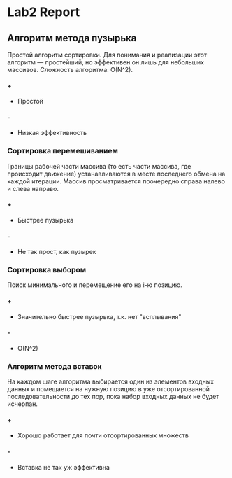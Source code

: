 # Lab2 Report

## Алгоритм метода пузырька

Простой алгоритм сортировки. Для понимания и реализации этот алгоритм — простейший, но эффективен он лишь для небольших массивов. Сложность алгоритма: O(N^2).  

#### +

- Простой

#### -

- Низкая эффективность

### Сортировка перемешиванием

Границы рабочей части массива (то есть части массива, где происходит движение) устанавливаются в месте последнего обмена на каждой итерации. Массив просматривается поочередно справа налево и слева направо.

#### +

- Быстрее пузырька

#### -

- Не так прост, как пузырек

### Сортировка выбором

Поиск минимального и перемещение его на i-ю позицию.

#### +

- Значительно быстрее пузырька, т.к. нет "всплывания"

#### -

- O(N^2)

### Алгоритм метода вставок

На каждом шаге алгоритма выбирается один из элементов входных данных и помещается на нужную позицию в уже отсортированной последовательности до тех пор, пока набор входных данных не будет исчерпан.

#### +

- Хорошо работает для почти отсортированных множеств

#### -

- Вставка не так уж эффективна
